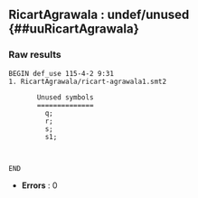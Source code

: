 ## RicartAgrawala : undef/unused {##uuRicartAgrawala}
### Raw results


~~~
BEGIN def_use 115-4-2 9:31
1. RicartAgrawala/ricart-agrawala1.smt2
       
       Unused symbols
       ==============
         q;
         r;
         s;
         s1;
         
       
       
END
~~~

* **Errors** : 0

